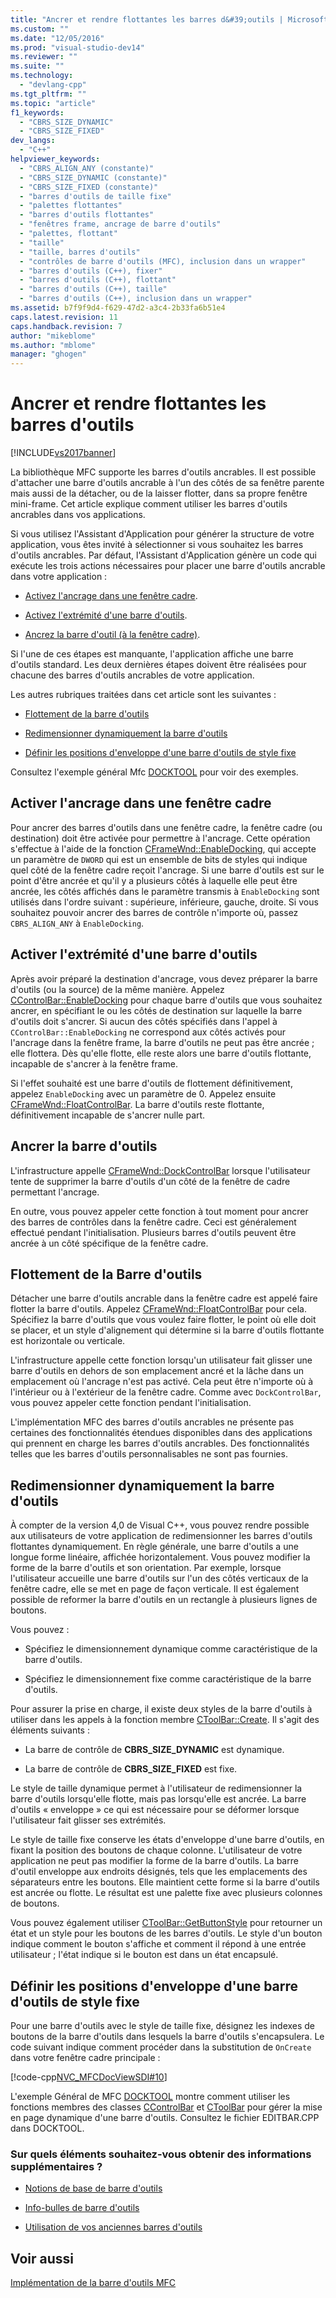 ```yaml
---
title: "Ancrer et rendre flottantes les barres d&#39;outils | Microsoft Docs"
ms.custom: ""
ms.date: "12/05/2016"
ms.prod: "visual-studio-dev14"
ms.reviewer: ""
ms.suite: ""
ms.technology: 
  - "devlang-cpp"
ms.tgt_pltfrm: ""
ms.topic: "article"
f1_keywords: 
  - "CBRS_SIZE_DYNAMIC"
  - "CBRS_SIZE_FIXED"
dev_langs: 
  - "C++"
helpviewer_keywords: 
  - "CBRS_ALIGN_ANY (constante)"
  - "CBRS_SIZE_DYNAMIC (constante)"
  - "CBRS_SIZE_FIXED (constante)"
  - "barres d'outils de taille fixe"
  - "palettes flottantes"
  - "barres d'outils flottantes"
  - "fenêtres frame, ancrage de barre d'outils"
  - "palettes, flottant"
  - "taille"
  - "taille, barres d'outils"
  - "contrôles de barre d'outils (MFC), inclusion dans un wrapper"
  - "barres d'outils (C++), fixer"
  - "barres d'outils (C++), flottant"
  - "barres d'outils (C++), taille"
  - "barres d'outils (C++), inclusion dans un wrapper"
ms.assetid: b7f9f9d4-f629-47d2-a3c4-2b33fa6b51e4
caps.latest.revision: 11
caps.handback.revision: 7
author: "mikeblome"
ms.author: "mblome"
manager: "ghogen"
---
```

# Ancrer et rendre flottantes les barres d&#39;outils
[!INCLUDE[vs2017banner](../assembler/inline/includes/vs2017banner.md)]

La bibliothèque MFC supporte les barres d'outils ancrables.  Il est possible d'attacher une barre d'outils ancrable à l'un des côtés de sa fenêtre parente mais aussi de la détacher, ou de la laisser flotter, dans sa propre fenêtre mini\-frame.  Cet article explique comment utiliser les barres d'outils ancrables dans vos applications.  
  
 Si vous utilisez l'Assistant d'Application pour générer la structure de votre application, vous êtes invité à sélectionner si vous souhaitez les barres d'outils ancrables.  Par défaut, l'Assistant d'Application génère un code qui exécute les trois actions nécessaires pour placer une barre d'outils ancrable dans votre application :  
  
-   [Activez l'ancrage dans une fenêtre cadre](#_core_enabling_docking_in_a_frame_window).  
  
-   [Activez l'extrémité d'une barre d'outils](#_core_enabling_docking_for_a_toolbar).  
  
-   [Ancrez la barre d'outil \(à la fenêtre cadre\)](#_core_docking_the_toolbar).  
  
 Si l'une de ces étapes est manquante, l'application affiche une barre d'outils standard.  Les deux dernières étapes doivent être réalisées pour chacune des barres d'outils ancrables de votre application.  
  
 Les autres rubriques traitées dans cet article sont les suivantes :  
  
-   [Flottement de la barre d'outils](#_core_floating_the_toolbar)  
  
-   [Redimensionner dynamiquement la barre d'outils](#_core_dynamically_resizing_the_toolbar)  
  
-   [Définir les positions d'enveloppe d'une barre d'outils de style fixe](#_core_setting_wrap_positions_for_a_fixed.2d.style_toolbar)  
  
 Consultez l'exemple général Mfc [DOCKTOOL](../top/visual-cpp-samples.md) pour voir des exemples.  
  
##  <a name="_core_enabling_docking_in_a_frame_window"></a> Activer l'ancrage dans une fenêtre cadre  
 Pour ancrer des barres d'outils dans une fenêtre cadre, la fenêtre cadre \(ou destination\) doit être activée pour permettre à l'ancrage.  Cette opération s'effectue à l'aide de la fonction [CFrameWnd::EnableDocking](../Topic/CFrameWnd::EnableDocking.md), qui accepte un paramètre de `DWORD` qui est un ensemble de bits de styles qui indique quel côté de la fenêtre cadre reçoit l'ancrage.  Si une barre d'outils est sur le point d'être ancrée et qu'il y a plusieurs côtés à laquelle elle peut être ancrée, les côtés affichés dans le paramètre transmis à `EnableDocking` sont utilisés dans l'ordre suivant : supérieure, inférieure, gauche, droite.  Si vous souhaitez pouvoir ancrer des barres de contrôle n'importe où, passez `CBRS_ALIGN_ANY` à `EnableDocking`.  
  
##  <a name="_core_enabling_docking_for_a_toolbar"></a> Activer l'extrémité d'une barre d'outils  
 Après avoir préparé la destination d'ancrage, vous devez préparer la barre d'outils \(ou la source\) de la même manière.  Appelez [CControlBar::EnableDocking](../Topic/CControlBar::EnableDocking.md) pour chaque barre d'outils que vous souhaitez ancrer, en spécifiant le ou les côtés de destination sur laquelle la barre d'outils doit s'ancrer.  Si aucun des côtés spécifiés dans l'appel à `CControlBar::EnableDocking` ne correspond aux côtés activés pour l'ancrage dans la fenêtre frame, la barre d'outils ne peut pas être ancrée ; elle flottera.  Dès qu'elle flotte, elle reste alors une barre d'outils flottante, incapable de s'ancrer à la fenêtre frame.  
  
 Si l'effet souhaité est une barre d'outils de flottement définitivement, appelez `EnableDocking` avec un paramètre de 0.  Appelez ensuite [CFrameWnd::FloatControlBar](../Topic/CFrameWnd::FloatControlBar.md).  La barre d'outils reste flottante, définitivement incapable de s'ancrer nulle part.  
  
##  <a name="_core_docking_the_toolbar"></a> Ancrer la barre d'outils  
 L'infrastructure appelle [CFrameWnd::DockControlBar](../Topic/CFrameWnd::DockControlBar.md) lorsque l'utilisateur tente de supprimer la barre d'outils d'un côté de la fenêtre de cadre permettant l'ancrage.  
  
 En outre, vous pouvez appeler cette fonction à tout moment pour ancrer des barres de contrôles dans la fenêtre cadre.  Ceci est généralement effectué pendant l'initialisation.  Plusieurs barres d'outils peuvent être ancrée à un côté spécifique de la fenêtre cadre.  
  
##  <a name="_core_floating_the_toolbar"></a> Flottement de la Barre d'outils  
 Détacher une barre d'outils ancrable dans la fenêtre cadre est appelé faire flotter la barre d'outils.  Appelez [CFrameWnd::FloatControlBar](../Topic/CFrameWnd::FloatControlBar.md) pour cela.  Spécifiez la barre d'outils que vous voulez faire flotter, le point où elle doit se placer, et un style d'alignement qui détermine si la barre d'outils flottante est horizontale ou verticale.  
  
 L'infrastructure appelle cette fonction lorsqu'un utilisateur fait glisser une barre d'outils en dehors de son emplacement ancré et la lâche dans un emplacement où l'ancrage n'est pas activé.  Cela peut être n'importe où à l'intérieur ou à l'extérieur de la fenêtre cadre.  Comme avec `DockControlBar`, vous pouvez appeler cette fonction pendant l'initialisation.  
  
 L'implémentation MFC des barres d'outils ancrables ne présente pas certaines des fonctionnalités étendues disponibles dans des applications qui prennent en charge les barres d'outils ancrables.  Des fonctionnalités telles que les barres d'outils personnalisables ne sont pas fournies.  
  
##  <a name="_core_dynamically_resizing_the_toolbar"></a> Redimensionner dynamiquement la barre d'outils  
 À compter de la version 4,0 de Visual C\+\+, vous pouvez rendre possible aux utilisateurs de votre application de redimensionner les barres d'outils flottantes dynamiquement.  En règle générale, une barre d'outils a une longue forme linéaire, affichée horizontalement.  Vous pouvez modifier la forme de la barre d'outils et son orientation.  Par exemple, lorsque l'utilisateur accueille une barre d'outils sur l'un des côtés verticaux de la fenêtre cadre, elle se met en page de façon verticale.  Il est également possible de reformer la barre d'outils en un rectangle à plusieurs lignes de boutons.  
  
 Vous pouvez :  
  
-   Spécifiez le dimensionnement dynamique comme caractéristique de la barre d'outils.  
  
-   Spécifiez le dimensionnement fixe comme caractéristique de la barre d'outils.  
  
 Pour assurer la prise en charge, il existe deux styles de la barre d'outils à utiliser dans les appels à la fonction membre [CToolBar::Create](../Topic/CToolBar::Create.md).  Il s'agit des éléments suivants :  
  
-   La barre de contrôle de **CBRS\_SIZE\_DYNAMIC** est dynamique.  
  
-   La barre de contrôle de **CBRS\_SIZE\_FIXED** est fixe.  
  
 Le style de taille dynamique permet à l'utilisateur de redimensionner la barre d'outils lorsqu'elle flotte, mais pas lorsqu'elle est ancrée.  La barre d'outils « enveloppe » ce qui est nécessaire pour se déformer lorsque l'utilisateur fait glisser ses extrémités.  
  
 Le style de taille fixe conserve les états d'enveloppe d'une barre d'outils, en fixant la position des boutons de chaque colonne.  L'utilisateur de votre application ne peut pas modifier la forme de la barre d'outils.  La barre d'outil enveloppe aux endroits désignés, tels que les emplacements des séparateurs entre les boutons.  Elle maintient cette forme si la barre d'outils est ancrée ou flotte.  Le résultat est une palette fixe avec plusieurs colonnes de boutons.  
  
 Vous pouvez également utiliser [CToolBar::GetButtonStyle](../Topic/CToolBar::GetButtonStyle.md) pour retourner un état et un style pour les boutons de les barres d'outils.  Le style d'un bouton indique comment le bouton s'affiche et comment il répond à une entrée utilisateur ; l'état indique si le bouton est dans un état encapsulé.  
  
##  <a name="_core_setting_wrap_positions_for_a_fixed.2d.style_toolbar"></a> Définir les positions d'enveloppe d'une barre d'outils de style fixe  
 Pour une barre d'outils avec le style de taille fixe, désignez les indexes de boutons de la barre d'outils dans lesquels la barre d'outils s'encapsulera.  Le code suivant indique comment procéder dans la substitution de `OnCreate` dans votre fenêtre cadre principale :  
  
 [!code-cpp[NVC_MFCDocViewSDI#10](../mfc/codesnippet/CPP/docking-and-floating-toolbars_1.cpp)]  
  
 L'exemple Général de MFC [DOCKTOOL](../top/visual-cpp-samples.md) montre comment utiliser les fonctions membres des classes [CControlBar](../mfc/reference/ccontrolbar-class.md) et [CToolBar](../mfc/reference/ctoolbar-class.md) pour gérer la mise en page dynamique d'une barre d'outils.  Consultez le fichier EDITBAR.CPP dans DOCKTOOL.  
  
### Sur quels éléments souhaitez\-vous obtenir des informations supplémentaires ?  
  
-   [Notions de base de barre d'outils](../mfc/toolbar-fundamentals.md)  
  
-   [Info\-bulles de barre d'outils](../mfc/toolbar-tool-tips.md)  
  
-   [Utilisation de vos anciennes barres d'outils](../mfc/using-your-old-toolbars.md)  
  
## Voir aussi  
 [Implémentation de la barre d'outils MFC](../mfc/mfc-toolbar-implementation.md)